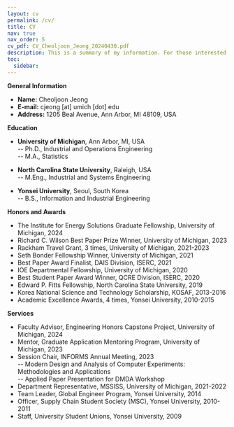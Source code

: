 ```yaml
---
layout: cv
permalink: /cv/
title: CV
nav: true
nav_order: 5
cv_pdf: CV_Cheoljoon_Jeong_20240430.pdf
description: This is a summary of my information. For those interested in viewing my complete CV, please click the 'PDF' on the right.
toc: 
  sidebar: 
---
```



<b>General Information</b>

* <b>Name:</b> Cheoljoon Jeong
* <b>E-mail:</b> cjeong [at] umich [dot] edu
* <b>Address:</b> 1205 Beal Avenue, Ann Arbor, MI 48109, USA


<b>Education</b>

* <b>University of Michigan</b>, Ann Arbor, MI, USA <br>
  -- Ph.D., Industrial and Operations Engineering <br>
  -- M.A., Statistics 

* <b>North Carolina State University</b>, Raleigh, USA <br>
  -- M.Eng., Industrial and Systems Engineering  

* <b>Yonsei University</b>, Seoul, South Korea <br>
  -- B.S., Information and Industrial Engineering


<b>Honors and Awards</b>

* The Institute for Energy Solutions Graduate Fellowship, University of Michigan, 2024
* Richard C. Wilson Best Paper Prize Winner, University of Michigan, 2023
* Rackham Travel Grant, 3 times, University of Michigan, 2021-2023
* Seth Bonder Fellowship Winner, University of Michigan, 2021
* Best Paper Award Finalist, DAIS Division, ISERC, 2021
* IOE Departmental Fellowship, University of Michigan, 2020
* Best Student Paper Award Winner, QCRE Division, ISERC, 2020
* Edward P. Fitts Fellowship, North Carolina State University, 2019
* Korea National Science and Technology Scholarship, KOSAF, 2013-2016
* Academic Excellence Awards, 4 times, Yonsei University, 2010-2015

<b>Services</b>

* Faculty Advisor, Engineering Honors Capstone Project, University of Michigan, 2024
* Mentor, Graduate Application Mentoring Program, University of Michigan, 2023
* Session Chair, INFORMS Annual Meeting, 2023 <br>
  -- Modern Design and Analysis of Computer Experiments: Methodologies and Applications <br>
  -- Applied Paper Presentation for DMDA Workshop
* Department Representative, MSSISS, University of Michigan, 2021-2022
* Team Leader, Global Engineer Program, Yonsei University, 2014
* Officer, Supply Chain Student Society (MSC), Yonsei University, 2010-2011
* Staff, University Student Unions, Yonsei University, 2009



